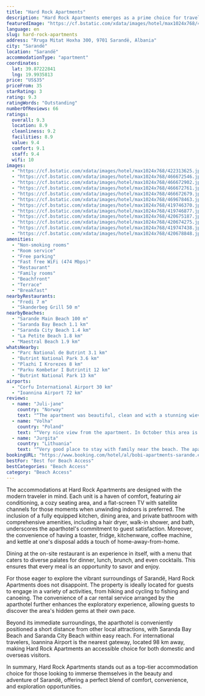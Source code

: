 ```yaml
---
title: "Hard Rock Apartments"
description: "Hard Rock Apartments emerges as a prime choice for travelers seeking a blend of comfort and adventure by the sea."
featuredImage: "https://cf.bstatic.com/xdata/images/hotel/max1024x768/422313625.jpg?k=07a6e2529707eab2c584695d82d2ccccf32f1c0305e8eaba312296dc39f7e504&o=&hp=1"
language: en
slug: hard-rock-apartments
address: "Rruga Mitat Hoxha 300, 9701 Sarandë, Albania"
city: "Sarandë"
location: "Sarandë"
accommodationType: "apartment"
coordinates:
  lat: 39.87222841
  lng: 19.9935813
price: "US$35"
priceFrom: 35
starRating: 3
rating: 9.3
ratingWords: "Outstanding"
numberOfReviews: 66
ratings:
  overall: 9.3
  location: 8.9
  cleanliness: 9.2
  facilities: 8.9
  value: 9.4
  comfort: 9.1
  staff: 9.4
  wifi: 10
images:
  - "https://cf.bstatic.com/xdata/images/hotel/max1024x768/422313625.jpg?k=07a6e2529707eab2c584695d82d2ccccf32f1c0305e8eaba312296dc39f7e504&o=&hp=1"
  - "https://cf.bstatic.com/xdata/images/hotel/max1024x768/466672546.jpg?k=772db35b6ec66e271a9ca8fc74e1739c6b8f7a3557284b05d245f850a113b1a1&o=&hp=1"
  - "https://cf.bstatic.com/xdata/images/hotel/max1024x768/466672902.jpg?k=b2fdb9771fe1d13e131a17230ed9240e2771f5e296bd11debd47ea6d3f9244a2&o=&hp=1"
  - "https://cf.bstatic.com/xdata/images/hotel/max1024x768/466672761.jpg?k=81d5a7f2d38358d2275db8b5eb1cf2f1ed349117113641c6db38940c82156b12&o=&hp=1"
  - "https://cf.bstatic.com/xdata/images/hotel/max1024x768/466672679.jpg?k=08f49fa5800a3caff3e951583196668ab852ba3ab844240f8cb4c623167d18c5&o=&hp=1"
  - "https://cf.bstatic.com/xdata/images/hotel/max1024x768/469678463.jpg?k=5589d2e38acc8fd79944ca9756790f172bfe9d3e403520652c25130871770195&o=&hp=1"
  - "https://cf.bstatic.com/xdata/images/hotel/max1024x768/419746370.jpg?k=427e9ab5f9a593656af58e4edf098196b9ec6c0047f7f130a8efd115c4bcd32f&o=&hp=1"
  - "https://cf.bstatic.com/xdata/images/hotel/max1024x768/419746877.jpg?k=0495a9fa04b4d0ed025c80fe89c904ed43c9e19165b048d44f38450968e9a044&o=&hp=1"
  - "https://cf.bstatic.com/xdata/images/hotel/max1024x768/420675187.jpg?k=21640ad3624d63cd9c2a763bd764e5798969b40310905b7bd53a6a2440b24351&o=&hp=1"
  - "https://cf.bstatic.com/xdata/images/hotel/max1024x768/420674275.jpg?k=a8e626127300252dc51727f922036c256803f0463865cbb3725d3753732d5cb9&o=&hp=1"
  - "https://cf.bstatic.com/xdata/images/hotel/max1024x768/419747438.jpg?k=369eb6ee83186b64b3292a899d12e2a183389c0c998dff38e0d68980f54b28a5&o=&hp=1"
  - "https://cf.bstatic.com/xdata/images/hotel/max1024x768/420678848.jpg?k=de475b512fc3f9054cd601627a3c480db7226981ad1da074a4660d2053d2c072&o=&hp=1"
amenities:
  - "Non-smoking rooms"
  - "Room service"
  - "Free parking"
  - "Fast free WiFi (474 Mbps)"
  - "Restaurant"
  - "Family rooms"
  - "Beachfront"
  - "Terrace"
  - "Breakfast"
nearbyRestaurants:
  - "Fredi 7 m"
  - "Skanderbeg Grill 50 m"
nearbyBeaches:
  - "Sarande Main Beach 100 m"
  - "Saranda Bay Beach 1.1 km"
  - "Saranda City Beach 1.4 km"
  - "La Petite Beach 1.8 km"
  - "Maestral Beach 1.9 km"
whatsNearby:
  - "Parc National de Butrint 3.1 km"
  - "Butrint National Park 3.6 km"
  - "Plazhi I Krorezes 8 km"
  - "Parku Kombetar I Butrintit 12 km"
  - "Butrint National Park 13 km"
airports:
  - "Corfu International Airport 30 km"
  - "Ioannina Airport 72 km"
reviews:
  - name: "Juli-jane"
    country: "Norway"
    text: "“The apartment was beautiful, clean and with a stunning wiev. Decent size balcony. The place has a semi functional kitchen and a washing machine for clothes. Loved this place.”"
  - name: "Volha"
    country: "Poland"
    text: "“Very nice view from the apartment. In October this area is very quite but there are still few places open. Very fast access to the beach. Walkable distance to the centre. Very comfortable bed and generally very clean. Great big balcony overlooking...”"
  - name: "Jurgita"
    country: "Lithuania"
    text: "“Very good place to stay with family near the beach. The apartment was clean and comfortable, the hosts was helpful.”"
bookingURL: "https://www.booking.com/hotel/al/bobi-apartments-sarande.en-gb.html?aid=8035640"
bestFor: "Best for Beach Access"
bestCategories: "Beach Access"
category: "Beach Access"
---
```


The accommodations at Hard Rock Apartments are designed with the modern traveler in mind. Each unit is a haven of comfort, featuring air conditioning, a cozy seating area, and a flat-screen TV with satellite channels for those moments when unwinding indoors is preferred. The inclusion of a fully equipped kitchen, dining area, and private bathroom with comprehensive amenities, including a hair dryer, walk-in shower, and bath, underscores the aparthotel's commitment to guest satisfaction. Moreover, the convenience of having a toaster, fridge, kitchenware, coffee machine, and kettle at one's disposal adds a touch of home-away-from-home.

Dining at the on-site restaurant is an experience in itself, with a menu that caters to diverse palates for dinner, lunch, brunch, and even cocktails. This ensures that every meal is an opportunity to savor and enjoy.

For those eager to explore the vibrant surroundings of Sarandë, Hard Rock Apartments does not disappoint. The property is ideally located for guests to engage in a variety of activities, from hiking and cycling to fishing and canoeing. The convenience of a car rental service arranged by the aparthotel further enhances the exploratory experience, allowing guests to discover the area's hidden gems at their own pace.

Beyond its immediate surroundings, the aparthotel is conveniently positioned a short distance from other local attractions, with Saranda Bay Beach and Saranda City Beach within easy reach. For international travelers, Ioannina Airport is the nearest gateway, located 98 km away, making Hard Rock Apartments an accessible choice for both domestic and overseas visitors.

In summary, Hard Rock Apartments stands out as a top-tier accommodation choice for those looking to immerse themselves in the beauty and adventure of Sarandë, offering a perfect blend of comfort, convenience, and exploration opportunities.